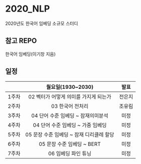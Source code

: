 # 2020_NLP
2020년도 한국어 임베딩 소규모 스터디 

## 참고 REPO
한국어 임베딩(이기창 지음)

## 일정

||월요일(1930~2030)|발표|
|:--:|:----------------:|:--:|
|1주차|02 벡터가 어떻게 의미를 가지게 되는가|전은지|
|2주차|03 한국어 전처리|조유림|
|3주차|04 단어 수준 임베딩 ~ 잠재의미분석|미정|
|4주차|04 단어 수준 임베딩 ~ 가중 임베딩|미정|
|5주차|05 문장 수준 임베딩 ~ 잠재 디리클레 할당|미정|
|6주차|05 문장 수준 임베딩 ~ BERT|미정|
|7주차|06 임베딩 파인 튜닝|미정|
